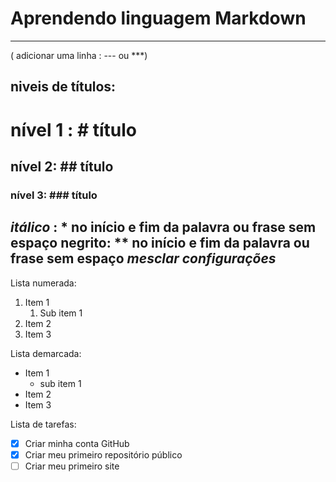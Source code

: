 # Aprendendo linguagem Markdown
--- 
( adicionar uma linha : --- ou ***)
## niveis de títulos:
# nível 1 : # título
## nível 2: ## título
### nível 3: ### título
*itálico* : * no início e fim da palavra ou frase sem espaço
**negrito**: ** no início e fim da palavra ou frase sem espaço
*__mesclar configurações__*
---
Lista numerada:
1. Item 1
   1. Sub item 1
1. Item 2
1. Item 3

Lista demarcada:
* Item 1
   * sub item 1
* Item 2
* Item 3

Lista de tarefas:

- [x] Criar minha conta GitHub
- [x] Criar meu primeiro repositório público
- [ ]  Criar meu primeiro site
